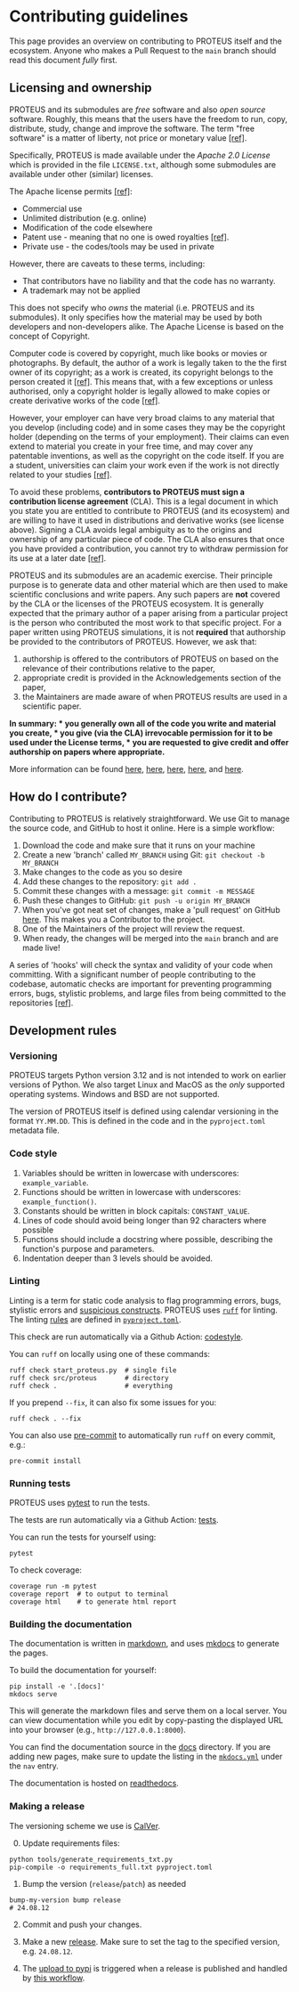 # Contributing guidelines

This page provides an overview on contributing to PROTEUS itself and the ecosystem.
Anyone who makes a Pull Request to the `main` branch should read this document *fully* first.

## Licensing and ownership

PROTEUS and its submodules are *free* software and also *open source* software. Roughly, this means that the users have the freedom to run, copy, distribute, study, change and improve the software. The term "free software" is a matter of liberty, not price or monetary value [[ref]](https://www.gnu.org/philosophy/free-sw.html).

Specifically, PROTEUS is made available under the *Apache 2.0 License* which is provided in the file `LICENSE.txt`, although some submodules are available under other (similar) licenses.

The Apache license permits [[ref]](https://choosealicense.com/licenses/apache-2.0/):

* Commercial use
* Unlimited distribution (e.g. online)
* Modification of the code elsewhere
* Patent use - meaning that no one is owed royalties [[ref]](https://opensource.com/article/18/2/apache-2-patent-license).
* Private use - the codes/tools may be used in private

However, there are caveats to these terms, including:

* That contributors have no liability and that the code has no warranty.
* A trademark may not be applied

This does not specify who *owns* the material (i.e. PROTEUS and its submodules). It only specifies how the material may be used by both developers and non-developers alike. The Apache License is based on the concept of Copyright.

Computer code is covered by copyright, much like books or movies or photographs. By default, the author of a  work is legally taken to the the first owner of its copyright; as a work is created, its copyright belongs to the person created it [[ref]](https://assets.publishing.service.gov.uk/media/5a7eaf0ae5274a2e87db13f3/c-notice-201402.pdf). This means that, with a few exceptions or unless authorised, only a copyright holder is legally allowed to make copies or create derivative works of the code [[ref]](https://www.fsf.org/licensing/contributor-faq).

However, your employer can have very broad claims to any material that you develop (including code) and in some cases they may be the copyright holder (depending on the terms of your employment). Their claims can even extend to material you create in your free time, and may cover any patentable inventions, as well as the copyright on the code itself. If you are a student, universities can claim your work even if the work is not directly related to your studies [[ref]](https://www.fsf.org/licensing/contributor-faq).

To avoid these problems, **contributors to PROTEUS must sign a contribution license agreement** (CLA). This is a legal document in which you state you are entitled to contribute to PROTEUS (and its ecosystem) and are willing to have it used in distributions and derivative works (see license above). Signing a CLA avoids legal ambiguity as to the origins and ownership of any particular piece of code. The CLA also ensures that once you have provided a contribution, you cannot try to withdraw permission for its use at a later date [[ref]](https://www.djangoproject.com/foundation/cla/faq/).

PROTEUS and its submodules are an academic exercise. Their principle purpose is to generate data and other material which are then used to make scientific conclusions and write papers. Any such papers are **not** covered by the CLA or the licenses of the PROTEUS ecosystem. It is generally expected that the primary author of a paper arising from a particular project is the person who contributed the most work to that specific project. For a paper written using PROTEUS simulations, it is not **required** that authorship be provided to the contributors of PROTEUS. However, we ask that:

1. authorship is offered to the contributors of PROTEUS on based on the relevance of their contributions relative to the paper,
2. appropriate credit is provided in the Acknowledgements section of the paper,
3. the Maintainers are made aware of when PROTEUS results are used in a scientific paper.

<b>
In summary:
* you generally own all of the code you write and material you create,
* you give (via the CLA) irrevocable permission for it to be used under the License terms,
* you are requested to give credit and offer authorship on papers where appropriate.
</b>

More information can be found [here](https://en.wikipedia.org/wiki/Open_source), [here](https://opensource.guide), [here](https://oziellaw.ca/navigating-open-source-software-ownership-licensing-and-commercialization/), [here](https://contributoragreements.org), and [here](https://fossa.com/learn/open-source-licenses/).

## How do I contribute?

Contributing to PROTEUS is relatively straightforward. We use Git to manage the source code, and GitHub to host it online. Here is a simple workflow:

1. Download the code and make sure that it runs on your machine
2. Create a new 'branch' called `MY_BRANCH` using Git: `git checkout -b MY_BRANCH`
3. Make changes to the code as you so desire
4. Add these changes to the repository: `git add .`
5. Commit these changes with a message: `git commit -m MESSAGE`
4. Push these changes to GitHub: `git push -u origin MY_BRANCH`
5. When you've got neat set of changes, make a 'pull request' on GitHub [here](https://github.com/FormingWorlds/PROTEUS/pulls). This makes you a Contributor to the project.
6. One of the Maintainers of the project will review the request.
7. When ready, the changes will be merged into the `main` branch and are made live!

A series of 'hooks' will check the syntax and validity of your code when committing. With a significant number of people contributing to the codebase, automatic checks are important for preventing programming errors, bugs, stylistic problems, and large files from being committed to the repositories [[ref]](https://en.wikipedia.org/wiki/Lint_(software)).

## Development rules

### Versioning

PROTEUS targets Python version 3.12 and is not intended to work on earlier versions of Python.
We also target Linux and MacOS as the *only* supported operating systems. Windows and BSD are not supported.

The version of PROTEUS itself is defined using calendar versioning in the format `YY.MM.DD`. This is defined in the code and in the `pyproject.toml` metadata file.

### Code style

1. Variables should be written in lowercase with underscores: `example_variable`.
2. Functions should be written in lowercase with underscores: `example_function()`.
3. Constants should be written in block capitals: `CONSTANT_VALUE`.
4. Lines of code should avoid being longer than 92 characters where possible
5. Functions should include a docstring where possible, describing the function's purpose and parameters.
6. Indentation deeper than 3 levels should be avoided.

### Linting

Linting is a term for static code analysis to flag programming errors,
bugs, stylistic errors and [suspicious constructs](https://en.wikipedia.org/wiki/Lint_(software)).
PROTEUS uses [`ruff`](https://astral.sh/ruff) for linting.
The linting [rules](https://docs.astral.sh/ruff/rules/) are defined in [`pyproject.toml`](https://github.com/FormingWorlds/PROTEUS/blob/main/pyproject.toml).

This check are run automatically via a Github Action: [codestyle](https://github.com/FormingWorlds/PROTEUS/blob/main/.github/workflows/codestyle.yaml).

You can `ruff` on locally using one of these commands:

```console
ruff check start_proteus.py  # single file
ruff check src/proteus       # directory
ruff check .                 # everything
```

If you prepend `--fix`, it can also fix some issues for you:

```console
ruff check . --fix
```

You can also use [pre-commit](https://pre-commit.com/#usage) to automatically run `ruff` on every commit, e.g.:

```console
pre-commit install
```

### Running tests

PROTEUS uses [pytest](https://docs.pytest.org/en/latest/) to run the tests.

The tests are run automatically via a Github Action: [tests](https://github.com/FormingWorlds/PROTEUS/blob/main/.github/workflows/tests.yaml).

You can run the tests for yourself using:

```console
pytest
```

To check coverage:

```console
coverage run -m pytest
coverage report  # to output to terminal
coverage html    # to generate html report
```

### Building the documentation

The documentation is written in [markdown](https://www.markdownguide.org/basic-syntax/), and uses [mkdocs](https://www.mkdocs.org/) to generate the pages.

To build the documentation for yourself:

```console
pip install -e '.[docs]'
mkdocs serve
```

This will generate the markdown files and serve them on a local server. You can view documentation while you edit by copy-pasting the displayed URL into your browser (e.g., `http://127.0.0.1:8000`).

You can find the documentation source in the [docs](https://github.com/FormingWorlds/PROTEUS/tree/main/docs) directory.
If you are adding new pages, make sure to update the listing in the [`mkdocs.yml`](https://github.com/FormingWorlds/PROTEUS/blob/main/mkdocs.yml) under the `nav` entry.

The documentation is hosted on [readthedocs](https://readthedocs.io/projects/fwl-proteus).

### Making a release

The versioning scheme we use is [CalVer](https://calver.org/).

0. Update requirements files:

```console
python tools/generate_requirements_txt.py
pip-compile -o requirements_full.txt pyproject.toml
```

1. Bump the version (`release`/`patch`) as needed

```console
bump-my-version bump release
# 24.08.12
```

2. Commit and push your changes.

3. Make a new [release](https://github.com/FormingWorlds/PROTEUS/releases). Make sure to set the tag to the specified version, e.g. `24.08.12`.

4. The [upload to pypi](https://pypi.org/project/fwl-proteus) is triggered when a release is published and handled by [this workflow](https://github.com/FormingWorlds/PROTEUS/actions/workflows/publish.yaml).
